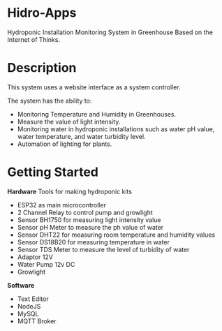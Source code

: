# Hidro-Apps
Hydroponic Installation Monitoring System in Greenhouse Based on the Internet of Thinks.

# Description
This system uses a website interface as a system controller.

The system has the ability to:
- Monitoring Temperature and Humidity in Greenhouses.
- Measure the value of light intensity.
- Monitoring water in hydroponic installations such as water pH value, water temperature, and water turbidity level.
- Automation of lighting for plants.

# Getting Started

**Hardware**
Tools for making hydroponic kits
- ESP32 as main microcontroller
- 2 Channel Relay to control pump and growlight
- Sensor BH1750 for measuring light intensity value
- Sensor pH Meter to measure the ph value of water
- Sensor DHT22 for measuring room temperature and humidity values
- Sensor DS18B20 for measuring temperature in water
- Sensor TDS Meter to measure the level of turbidity of water
- Adaptor 12V
- Water Pump 12v DC
- Growlight

**Software**
- Text Editor
- NodeJS
- MySQL
- MQTT Broker
